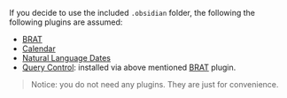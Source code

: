 If you decide to use the included `.obsidian` folder, the following the following plugins are assumed:

- [BRAT](obsidian://show-plugin?id=obsidian42-brat)
- [Calendar](obsidian://show-plugin?id=calendar)
- [Natural Language Dates](obsidian://show-plugin?id=nldates-obsidian)
- [Query Control](https://github.com/reply2za/obsidian-query-control): installed via above mentioned [BRAT](obsidian://show-plugin?id=obsidian42-brat) plugin.

> Notice: you do not need any plugins. They are just for convenience.